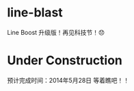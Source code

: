 # line-blast
Line Boost 升级版！再见科技节！:disappointed:

Under Construction
==================

预计完成时间：2014年5月28日 
等着瞧吧！！
